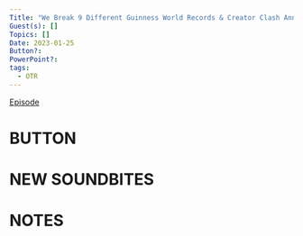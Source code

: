 ```yaml
---
Title: "We Break 9 Different Guinness World Records & Creator Clash Announced RIP AB - Off The Rails #58"
Guest(s): []
Topics: []
Date: 2023-01-25
Button?: 
PowerPoint?: 
tags:
  - OTR
---
```

[Episode](https://youtu.be/y19qnDm2tDs)
# BUTTON

# NEW SOUNDBITES

# NOTES
